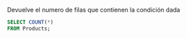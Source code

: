 Devuelve el numero de filas que contienen la condición dada

```sql
SELECT COUNT(*)
FROM Products;
```
